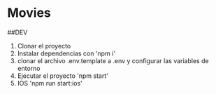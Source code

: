 # Movies

##DEV
1. Clonar el proyecto
2. Instalar dependencias con 'npm i'
3. clonar el archivo .env.template a .env y configurar las variables de entorno
4. Ejecutar el proyecto 'npm start'
5. IOS 'npm run start:ios'